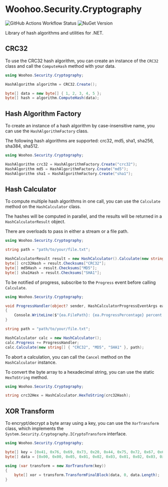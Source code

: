 # Woohoo.Security.Cryptography

![GitHub Actions Workflow Status](https://img.shields.io/github/actions/workflow/status/huguesv/SecurityCryptography/build-and-test.yml)
![NuGet Version](https://img.shields.io/nuget/v/Woohoo.Security.Cryptography)

Library of hash algorithms and utilities for .NET.

## CRC32

To use the CRC32 hash algorithm, you can create an instance of the `CRC32` class and call the `ComputeHash` method with your data.

```csharp
using Woohoo.Security.Cryptography;

HashAlgorithm algorithm = CRC32.Create();

byte[] data = new byte[] { 1, 2, 3, 4, 5 };
byte[] hash = algorithm.ComputeHash(data);
```

## Hash Algorithm Factory

To create an instance of a hash algorithm by case-insensitive name, you can use the `HashAlgorithmFactory` class.

The following hash algorithms are supported: crc32, md5, sha1, sha256, sha384, sha512.

```csharp
using Woohoo.Security.Cryptography;

HashAlgorithm crc32 = HashAlgorithmFactory.Create("crc32");
HashAlgorithm md5 = HashAlgorithmFactory.Create("md5");
HashAlgorithm sha1 = HashAlgorithmFactory.Create("sha1");
```

## Hash Calculator

To compute multiple hash algorithms in one call, you can use the `Calculate` method on the `HashCalculator` class.

The hashes will be computed in parallel, and the results will be returned in a `HashCalculatorResult` object.

There are overloads to pass in either a stream or a file path.

```csharp
using Woohoo.Security.Cryptography;

string path = "path/to/your/file.txt";

HashCalculatorResult result = new HashCalculator().Calculate(new string[] { "CRC32", "MD5", "SHA1" }, path);
byte[] crc32Hash = result.Checksums["CRC32"];
byte[] md5Hash = result.Checksums["MD5"];
byte[] sha1Hash = result.Checksums["SHA1"];
```

To be notified of progress, subscribe to the `Progress` event before calling `Calculate`.

```csharp
using Woohoo.Security.Cryptography;

void ProgressHandler(object? sender, HashCalculatorProgressEventArgs ea)
{
    Console.WriteLine($"{ea.FilePath}: {ea.ProgressPercentage} percent done. {ea.ProgressBytes} of {ea.Length} bytes.");
}

string path = "path/to/your/file.txt";

HashCalculator calc = new HashCalculator();
calc.Progress += ProgressHandler;
calc.Calculate(new string[] { "CRC32", "MD5", "SHA1" }, path);
```

To abort a calculation, you can call the `Cancel` method on the `HashCalculator` instance.

To convert the byte array to a hexadecimal string, you can use the static `HexToString` method.

```csharp
using Woohoo.Security.Cryptography;

string crc32Hex = HashCalculator.HexToString(crc32Hash);
```

## XOR Transform

To encrypt/decrypt a byte array using a key, you can use the `XorTransform`
class, which implements the `System.Security.Cryptography.ICryptoTransform` interface.

```csharp
using Woohoo.Security.Cryptography;

byte[] key = [0x41, 0x76, 0x69, 0x73, 0x20, 0x44, 0x75, 0x72, 0x67, 0x61, 0x6e];
byte[] data = [0x00, 0x00, 0x05, 0x01, 0x02, 0x03, 0x01, 0x02, 0x03, 0x05, 0x00, 0x00];

using (var transform = new XorTransform(key))
{
    byte[] xor = transform.TransformFinalBlock(data, 0, data.Length);
}
```
